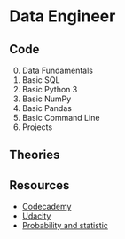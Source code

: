 # Data Engineer
## Code
  0. Data Fundamentals
  1. Basic SQL
  2. Basic Python 3
  3. Basic NumPy
  4. Basic Pandas
  5. Basic Command Line
  6. Projects
## Theories

## Resources
  - [Codecademy](https://www.codecademy.com/)
  - [Udacity](https://learn.udacity.com/)
  - [Probability and statistic](#https://www.mathsisfun.com/)

